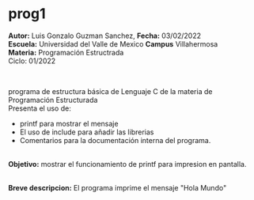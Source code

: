# prog1
<p><b>Autor:</b> Luis Gonzalo Guzman Sanchez, <b>Fecha:</b> 03/02/2022  <br>
  <b>Escuela:</b> Universidad del Valle de Mexico <b>Campus</b> Villahermosa <br>
  <b>Materia:</b> Programación Estructrada <br>
Ciclo: 01/2022</p>
<br>
<p>programa de estructura básica de Lenguaje C de la materia de Programación Estructurada<br>
Presenta el uso de:
  <ul>
    <li>printf para mostrar el mensaje</li>
    <li>El uso de include para añadir las librerias</li>
<li>Comentarios para la documentación interna del programa.</li>
    </ul>
    </p>
<br>
<b>Objetivo:</b> mostrar el funcionamiento de printf para impresion en pantalla.
<br>
<br>
<p><b>Breve descripcion:</b>
El programa imprime el mensaje "Hola Mundo" <br>
</p>
